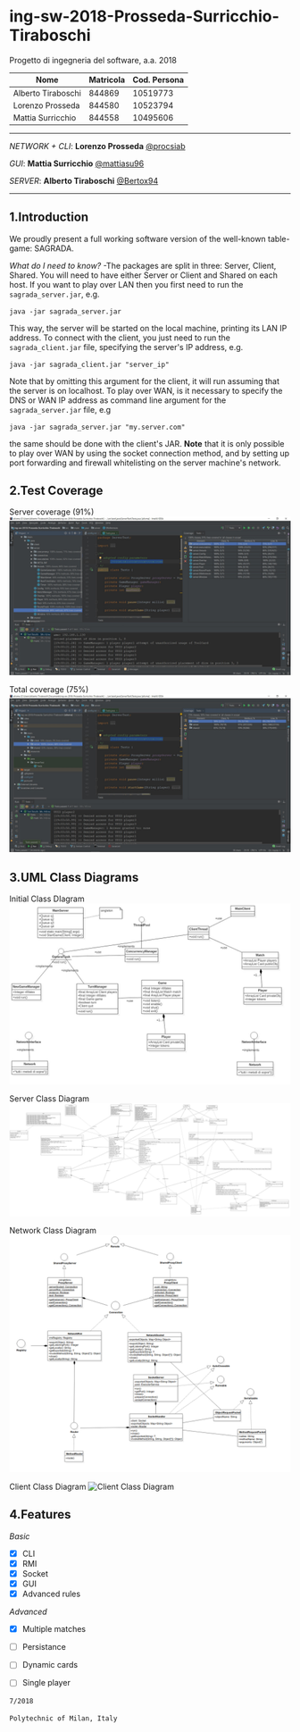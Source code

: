 # ing-sw-2018-Prosseda-Surricchio-Tiraboschi
Progetto di ingegneria del software, a.a. 2018

Nome | Matricola | Cod. Persona
-----|-----------|-------------
Alberto Tiraboschi | 844869 | 10519773
Lorenzo Prosseda | 844580 | 10523794
Mattia Surricchio | 844558 | 10495606

********************************************************

_NETWORK + CLI_: **Lorenzo Prosseda** [@procsiab](https://github.com/Procsiab)

_GUI_: **Mattia Surricchio** [@mattiasu96](https://github.com/mattiasu96)

_SERVER_: **Alberto Tiraboschi** [@Bertox94](https://github.com/Bertox94)

********************************************************

## 1.Introduction

We proudly present a full working software version of the well-known table-game: SAGRADA.

_What do I need to know?_ -The packages are split in three: Server, Client, Shared. You will need to have either Server or Client and Shared on each host. If you want to play over LAN then you first need to run the `sagrada_server.jar`, e.g.
```
java -jar sagrada_server.jar
```
This way, the server will be started on the local machine, printing its LAN IP address. To connect with the client, you just need to run the `sagrada_client.jar` file, specifying the server's IP address, e.g.
```
java -jar sagrada_client.jar "server_ip"
```
Note that by omitting this argument for the client, it will run assuming that the server is on localhost. To play over WAN, is it necessary to specify the DNS or WAN IP address as command line argument for the `sagrada_server.jar` file, e.g
```
java -jar sagrada_server.jar "my.server.com"
```
the same should be done with the client's JAR. **Note** that it is only possible to play over WAN by using the socket connection method, and by setting up port forwarding and firewall whitelisting on the server machine's network.

## 2.Test Coverage

Server coverage (91%)
![Server Coverage](https://github.com/Procsiab/ing-sw-2018-Prosseda-Surricchio-Tiraboschi/blob/master/test%20server.jpg)

Total coverage (75%)
![Total Coverage](https://github.com/Procsiab/ing-sw-2018-Prosseda-Surricchio-Tiraboschi/blob/master/test%20totale.jpg)

## 3.UML Class Diagrams

Initial Class DIagram
![Initial Class DIagram](https://github.com/Procsiab/ing-sw-2018-Prosseda-Surricchio-Tiraboschi/blob/master/uml1.jpg)

Server Class Diagram
![Server Class Diagram](https://github.com/Procsiab/ing-sw-2018-Prosseda-Surricchio-Tiraboschi/blob/master/umls.jpg)

Network Class Diagram
![Network Class Diagram](https://github.com/Procsiab/ing-sw-2018-Prosseda-Surricchio-Tiraboschi/blob/master/umln.png)

Client Class Diagram
![Client Class Diagram]()

## 4.Features

_Basic_
- [x] CLI
- [x] RMI
- [x] Socket
- [x] GUI
- [x] Advanced rules

_Advanced_
- [x] Multiple matches
- [ ] Persistance
- [ ] Dynamic cards
- [ ] Single player


`7/2018`

`Polytechnic of Milan, Italy`
